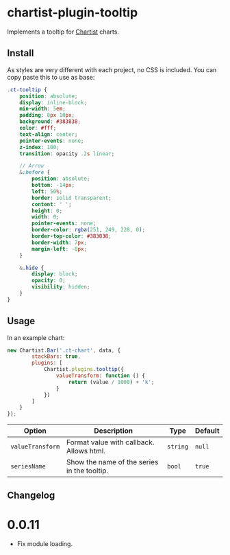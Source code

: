 # chartist-plugin-tooltip

Implements a tooltip for [Chartist](https://github.com/gionkunz/chartist-js) charts.

## Install

As styles are very different with each project, no CSS is included. You can copy paste this to use as base:

```scss
.ct-tooltip {
    position: absolute;
    display: inline-block;
    min-width: 5em;
    padding: 8px 10px;
    background: #383838;
    color: #fff;
    text-align: center;
    pointer-events: none;
    z-index: 100;
    transition: opacity .2s linear;

    // Arrow
    &:before {
        position: absolute;
        bottom: -14px;
        left: 50%;
        border: solid transparent;
        content: ' ';
        height: 0;
        width: 0;
        pointer-events: none;
        border-color: rgba(251, 249, 228, 0);
        border-top-color: #383838;
        border-width: 7px;
        margin-left: -8px;
    }

    &.hide {
        display: block;
        opacity: 0;
        visibility: hidden;
    }
}
```

## Usage

In an example chart:

```js
new Chartist.Bar('.ct-chart', data, {
        stackBars: true,
        plugins: [
            Chartist.plugins.tooltip({
                valueTransform: function () {
                    return (value / 1000) + 'k';
                }
            })
        ]
    }
});
```

| __Option__ | __Description__ | __Type__ | __Default__ |
| ---        | ---             | ---      | ---         |
| `valueTransform` | Format value with callback. Allows html. | `string` | `null` |
| `seriesName` | Show the name of the series in the tooltip. | `bool` | `true` |

## Changelog

# 0.0.11
- Fix module loading.